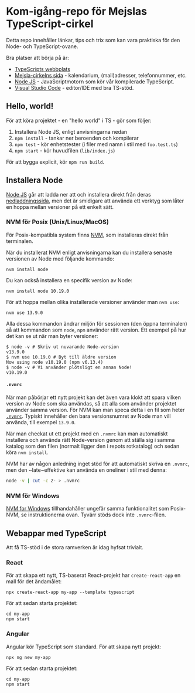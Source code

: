 


# Kom-igång-repo för Mejslas TypeScript-cirkel

Detta repo innehåller länkar, tips och trix som kan vara praktiska för den Node-
och TypeScript-ovane.

Bra platser att börja på är:

- [TypeScripts webbplats](https://www.typescriptlang.org/)
- [Mejsla-cirkelns sida](https://mejsla.se/cirkel2020/) - kalendarium,
  (mail)adresser, telefonnummer, etc.
- [Node JS](https://nodejs.org/) - JavaScriptmotorn som kör vår kompilerade
  TypeScript.
- [Visual Studio Code](https://code.visualstudio.com/) - editor/IDE med bra 
  TS-stöd.

## Hello, world!

För att köra projektet - en "hello world" i TS - gör som följer:

1. Installera Node JS, enligt anvisningarna nedan
2. `npm install` - tankar ner beroenden och kompilerar
3. `npm test` - kör enhetstester (i filer med namn i stil med `foo.test.ts`)
3. `npm start` - kör huvudfilen (`lib/index.js`)

För att bygga explicit, kör `npm run build`.

## Installera Node

[Node JS](https://nodejs.org/) går att ladda ner att och installera direkt från
deras [nedladdningssida](https://nodejs.org/en/download/), men det är smidigare
att använda ett verktyg som låter en hoppa mellan versioner på ett enkelt sätt.

### NVM för Posix (Unix/Linux/MacOS)

För Posix-kompatibla system finns [NVM](https://github.com/nvm-sh/nvm), som
installeras direkt från terminalen.

När du installerat NVM enligt anvisningarna kan du installera senaste versionen
av Node med följande kommando:

    nvm install node

Du kan också installera en specifik version av Node:

    nvm install node 10.19.0

För att hoppa mellan olika installerade versioner använder man `nvm use`:

    nvm use 13.9.0

Alla dessa kommandon ändrar miljön för sessionen (den öppna terminalen) så att
kommandon som `node`, `npm` använder rätt version. Ett exempel på hur det kan se
ut när man byter versioner:

```shell
$ node -v # Skriv ut nuvarande Node-version
v13.9.0
$ nvm use 10.19.0 # Byt till äldre version
Now using node v10.19.0 (npm v6.13.4)
$ node -v # Vi använder plötsligt en annan Node!
v10.19.0
```

#### `.nvmrc`

När man påbörjar ett nytt projekt kan det även vara klokt att spara vilken
version av Node som ska användas, så att alla som använder projektet använder
samma version. För NVM kan man speca detta i en fil som heter
[`.nvmrc`](https://github.com/nvm-sh/nvm#nvmrc). Typiskt innehåller den bara
versionsnumret av Node man vill använda, till exempel `13.9.0`.

När man checkat ut ett projekt med en `.nvmrc` kan man automatiskt installera
och använda rätt Node-version genom att ställa sig i samma katalog som den filen
(normalt ligger den i repots rotkatalog) och sedan köra `nvm install`.

NVM har av någon anledning inget stöd för att automatiskt skriva en `.nvmrc`,
men den ~late~effektive kan använda en oneliner i stil med denna:

```bash
node -v | cut -c 2- > .nvmrc
```

### NVM för Windows 

[NVM for Windows](https://github.com/coreybutler/nvm-windows/) tillhandahåller
ungefär samma funktionalitet som Posix-NVM, se instruktionerna ovan. Tyvärr
stöds dock inte `.nvmrc`-filen.

## Webappar med TypeScript

Att få TS-stöd i de stora ramverken är idag hyfsat trivialt.

### React

För att skapa ett nytt, TS-baserat React-projekt har `create-react-app` en mall
för det ändamålet:

    npx create-react-app my-app --template typescript

För att sedan starta projektet:

    cd my-app
    npm start

### Angular

Angular kör TypeScript som standard. För att skapa nytt projekt:

    npx ng new my-app

För att sedan starta projektet:

    cd my-app
    npm start
